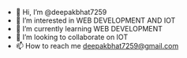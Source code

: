 - 👋 Hi, I’m @deepakbhat7259
- 👀 I’m interested in WEB DEVELOPMENT AND IOT
- 🌱 I’m currently learning WEB DEVELOPMENT
- 💞️ I’m looking to collaborate on IOT
- 📫 How to reach me deepakbhat7259@gmail.com

<!---
deepakbhat7259/deepakbhat7259 is a ✨ special ✨ repository because its `README.md` (this file) appears on your GitHub profile.
You can click the Preview link to take a look at your changes.
--->
